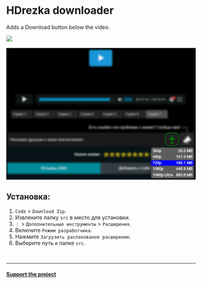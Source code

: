 # HDrezka downloader
Adds a Download button below the video.

<img src="https://shields.io/badge/version-v1.0-blue">

<p align="center">
   <img src="img.png">
</p>

## Установка:
1. ```Code``` > ```Download Zip```.
2. Извлеките папку ```src``` в место для установки.
3. ```⋮``` > ```Дополнительные инструменты``` > ```Расширения```.
4. Включите ```Режим разработчика```.
5. Нажмите ```Загрузить распакованое расширение```.
6. Выберите путь к папке ```src```.

</br>
<hr>

#### <a href="https://www.donationalerts.com/r/super_zombi">Support the project</a>
